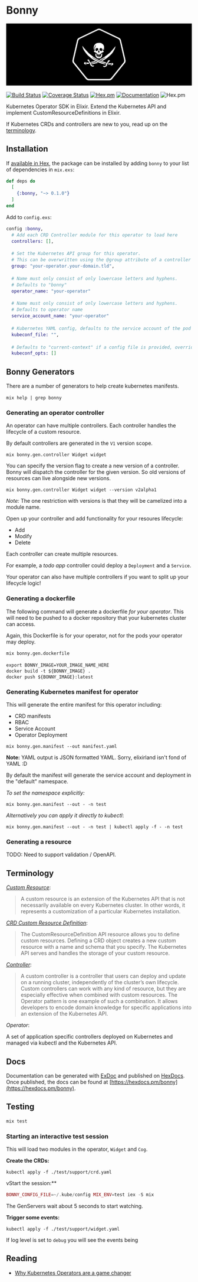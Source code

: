 # Bonny

![Bonny](./banner.png "Bonny")


[![Build Status](https://travis-ci.org/coryodaniel/bonny.svg?branch=master)](https://travis-ci.org/coryodaniel/bonny)
[![Coverage Status](https://coveralls.io/repos/github/coryodaniel/bonny/badge.svg?branch=master)](https://coveralls.io/github/coryodaniel/bonny?branch=master)
[![Hex.pm](http://img.shields.io/hexpm/v/bonny.svg?style=flat)](https://hex.pm/packages/bonny)
[![Documentation](https://img.shields.io/badge/documentation-on%20hexdocs-green.svg)](https://hexdocs.pm/bonny/)
![Hex.pm](https://img.shields.io/hexpm/l/bonny.svg?style=flat)

Kubernetes Operator SDK in Elixir. Extend the Kubernetes API and implement CustomResourceDefinitions in Elixir.

If Kubernetes CRDs and controllers are new to you, read up on the [terminology](#terminology).


## Installation

If [available in Hex](https://hex.pm/docs/publish), the package can be installed
by adding `bonny` to your list of dependencies in `mix.exs`:

```elixir
def deps do
  [
    {:bonny, "~> 0.1.0"}
  ]
end
```

Add to `config.exs`:

```elixir
config :bonny, 
  # Add each CRD Controller module for this operator to load here
  controllers: [],
  
  # Set the Kubernetes API group for this operator.
  # This can be overwritten using the @group attribute of a controller
  group: "your-operator.your-domain.tld", 

  # Name must only consist of only lowercase letters and hyphens.
  # Defaults to "bonny"
  operator_name: "your-operator"

  # Name must only consist of only lowercase letters and hyphens.
  # Defaults to operator name
  service_account_name: "your-operator"

  # Kubernetes YAML config, defaults to the service account of the pod
  kubeconf_file: "",
  
  # Defaults to "current-context" if a config file is provided, override user, cluster. or context here
  kubeconf_opts: []
```

## Bonny Generators

There are a number of generators to help create kubernetes manifests.

`mix help | grep bonny`

### Generating an operator controller

An operator can have multiple controllers. Each controller handles the lifecycle of a custom resource.

By default controllers are generated in the `V1` version scope.

```shell
mix bonny.gen.controller Widget widget
```

You can specify the version flag to create a new version of a controller. Bonny will dispatch the controller for the given version. So old versions of resources can live alongside new versions.

```shell
mix bonny.gen.controller Widget widget --version v2alpha1
```

*Note:* The one restriction with versions is that they will be camelized into a module name.

Open up your controller and add functionality for your resoures lifecycle:

* Add
* Modify
* Delete

Each controller can create multiple resources. 

For example, a *todo app* controller could deploy a `Deployment` and a `Service`.

Your operator can also have multiple controllers if you want to split up your lifecycle logic!

### Generating a dockerfile

The following command will generate a dockerfile *for your operator*. This will need to be pushed to a docker repository that your kubernetes cluster can access.

Again, this Dockerfile is for your operator, not for the pods your operator may deploy.

```shell
mix bonny.gen.dockerfile

export BONNY_IMAGE=YOUR_IMAGE_NAME_HERE
docker build -t ${BONNY_IMAGE} .
docker push ${BONNY_IMAGE}:latest
```

### Generating Kubernetes manifest for operator

This will generate the entire manifest for this operator including:

* CRD manifests
* RBAC
* Service Account
* Operator Deployment

```shell
mix bonny.gen.manifest --out manifest.yaml
```

**Note:** YAML output is JSON formatted YAML. Sorry, elixirland isn't fond of YAML :D

By default the manifest will generate the service account and deployment in the "default" namespace.

*To set the namespace explicitly:*

```shell
mix bonny.gen.manifest --out - -n test
```

*Alternatively you can apply it directly to kubectl*:

```shell
mix bonny.gen.manifest --out - -n test | kubectl apply -f - -n test
```

### Generating a resource

TODO: Need to support validation / OpenAPI.

## Terminology

*[Custom Resource](https://kubernetes.io/docs/concepts/extend-kubernetes/api-extension/custom-resources/#custom-resources)*: 

> A custom resource is an extension of the Kubernetes API that is not necessarily available on every Kubernetes cluster. In other words, it represents a customization of a particular Kubernetes installation.

*[CRD Custom Resource Definition](https://kubernetes.io/docs/concepts/extend-kubernetes/api-extension/custom-resources/#customresourcedefinitions)*: 

> The CustomResourceDefinition API resource allows you to define custom resources. Defining a CRD object creates a new custom resource with a name and schema that you specify. The Kubernetes API serves and handles the storage of your custom resource.

*[Controller](https://kubernetes.io/docs/concepts/extend-kubernetes/api-extension/custom-resources/#custom-controllers)*:

> A custom controller is a controller that users can deploy and update on a running cluster, independently of the cluster’s own lifecycle. Custom controllers can work with any kind of resource, but they are especially effective when combined with custom resources. The Operator pattern is one example of such a combination. It allows developers to encode domain knowledge for specific applications into an extension of the Kubernetes API.

*Operator*:

A set of application specific controllers deployed on Kubernetes and managed via kubectl and the Kubernetes API.

## Docs

Documentation can be generated with [ExDoc](https://github.com/elixir-lang/ex_doc)
and published on [HexDocs](https://hexdocs.pm). Once published, the docs can
be found at [https://hexdocs.pm/bonny](https://hexdocs.pm/bonny).


## Testing

```elixir
mix test
```

### Starting an interactive test session

This will load two modules in the operator, `Widget` and `Cog`.

**Create the CRDs:**

```shell
kubectl apply -f ./test/support/crd.yaml
```

vStart the session:**

```elixir
BONNY_CONFIG_FILE=~/.kube/config MIX_ENV=test iex -S mix
```

The GenServers wait about 5 seconds to start watching.

**Trigger some events:**

```shell
kubectl apply -f ./test/support/widget.yaml
```

If log level is set to `debug` you will see the events being


## Reading

* [Why Kubernetes Operators are a game changer](https://blog.couchbase.com/kubernetes-operators-game-changer/)
